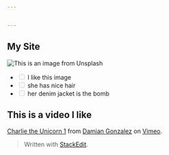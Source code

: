 ```yaml
---


---
```


<h2 id="my-site">My Site</h2>
<p><img src="https://images.unsplash.com/photo-1508690346831-ff4d6eedd23d?ixlib=rb-0.3.5&amp;ixid=eyJhcHBfaWQiOjEyMDd9&amp;s=eded5f9708de6103262c9b51cade5634&amp;auto=format&amp;fit=crop&amp;w=1050&amp;q=80" alt="This is an image from Unsplash"></p>
<ul>
<li class="task-list-item"><input type="checkbox" class="task-list-item-checkbox" disabled=""> I like this image</li>
<li class="task-list-item"><input type="checkbox" class="task-list-item-checkbox" disabled=""> she has nice hair</li>
<li class="task-list-item"><input type="checkbox" class="task-list-item-checkbox" disabled=""> her denim jacket is the bomb</li>
</ul>
<h2 id="this-is-a-video-i-like">This is a video I like</h2>
   <p><a href="https://vimeo.com/47733061">Charlie the Unicorn 1</a> from <a href="https://vimeo.com/user12981537">Damian Gonzalez</a> on <a href="https://vimeo.com">Vimeo</a>.</p>
<blockquote>
<p>Written with <a href="https://stackedit.io/">StackEdit</a>.</p>
</blockquote>

